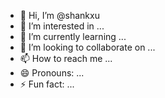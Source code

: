 - 👋 Hi, I’m @shankxu
- 👀 I’m interested in ...
- 🌱 I’m currently learning ...
- 💞️ I’m looking to collaborate on ...
- 📫 How to reach me ...
- 😄 Pronouns: ...
- ⚡ Fun fact: ...

<!---
shankaralu/shankaralu is a ✨ special ✨ repository because its `README.md` (this file) appears on your GitHub profile.
You can click the Preview link to take a look at your changes.
--->
